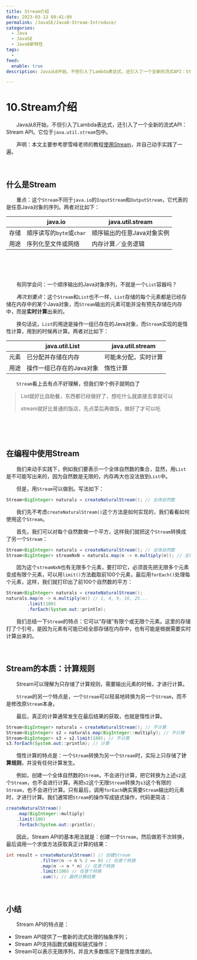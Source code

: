 ```yaml
---
title: Stream介绍
date: 2023-03-13 09:41:09
permalink: /JavaSE/Java8-Stream-Introduce/
categories:
  - Java
  - JavaSE
  - Java8新特性
tags:
  - 
feed:
  enable: true
description: Java从8开始，不但引入了Lambda表达式，还引入了一个全新的流式API：Stream API。

---
```


# 10.Stream介绍

　　Java从8开始，不但引入了Lambda表达式，还引入了一个全新的流式API：Stream API。它位于`java.util.stream`包中。

<!-- more -->

　　声明：本文主要参考廖雪峰老师的教程[使用Stream](https://www.liaoxuefeng.com/wiki/1252599548343744/1322402873081889)，并自己动手实践了一遍。

　　‍

## 什么是Stream

　　重点：这个`Stream`不同于`java.io`的`InputStream`和`OutputStream`，它代表的是任意Java对象的序列。两者对比如下：

||java.io|java.util.stream|
| ------| --------------------| ----------------------------|
|存储|顺序读写的`byte`或`char`|顺序输出的任意Java对象实例|
|用途|序列化至文件或网络|内存计算／业务逻辑|

　　‍

　　‍

　　有同学会问：一个顺序输出的Java对象序列，不就是一个`List`容器吗？

　　*再次划重点*：这个`Stream`和`List`也不一样，`List`存储的每个元素都是已经存储在内存中的某个Java对象，而`Stream`输出的元素可能并没有预先存储在内存中，而是**实时计算**出来的。

　　换句话说，`List`的用途是操作一组已存在的Java对象，而`Stream`实现的是惰性计算，用到的时候再计算。两者对比如下：

||java.util.List|java.util.stream|
| ------| --------------------------| ----------------------|
|元素|已分配并存储在内存|可能未分配，实时计算|
|用途|操作一组已存在的Java对象|惰性计算|

　　`Stream`看上去有点不好理解，但我们举个例子就明白了

> List就好比自助餐，东西都已经做好了，想吃什么就直接去拿就可以
>
> stream就好比普通的饭店，先点菜后再做饭，做好了才可以吃

　　‍

　　‍

## 在编程中使用Stream

　　我们来动手实践下，例如我们要表示一个全体自然数的集合，显然，用`List`是不可能写出来的，因为自然数是无限的，内存再大也没法放到`List`中。

　　但是，用`Stream`可以做到。写法如下：

```java
Stream<BigInteger> naturals = createNaturalStream(); // 全体自然数
```

　　我们先不考虑`createNaturalStream()`这个方法是如何实现的，我们看看如何使用这个`Stream`。

　　首先，我们可以对每个自然数做一个平方，这样我们就把这个`Stream`转换成了另一个`Stream`：

```java
Stream<BigInteger> naturals = createNaturalStream(); // 全体自然数
Stream<BigInteger> streamNxN = naturals.map(n -> n.multiply(n)); // 全体自然数的平方
```

　　因为这个`streamNxN`也有无限多个元素，要打印它，必须首先把无限多个元素变成有限个元素，可以用`limit()`方法截取前100个元素，最后用`forEach()`处理每个元素，这样，我们就打印出了前100个自然数的平方：

```java
Stream<BigInteger> naturals = createNaturalStream();
naturals.map(n -> n.multiply(n)) // 1, 4, 9, 16, 25...
        .limit(100)
        .forEach(System.out::println);
```

　　我们总结一下`Stream`的特点：它可以“存储”有限个或无限个元素。这里的存储打了个引号，是因为元素有可能已经全部存储在内存中，也有可能是根据需要实时计算出来的。

　　‍

## Stream的本质：计算规则

　　Stream可以理解为只存储了计算规则，需要输出元素的时候，才进行计算。

　　`Stream`的另一个特点是，一个`Stream`可以轻易地转换为另一个`Stream`，而不是修改原`Stream`本身。

　　最后，真正的计算通常发生在最后结果的获取，也就是惰性计算。

```java
Stream<BigInteger> naturals = createNaturalStream(); // 不计算
Stream<BigInteger> s2 = naturals.map(BigInteger::multiply); // 不计算
Stream<BigInteger> s3 = s2.limit(100); // 不计算
s3.forEach(System.out::println); // 计算
```

　　惰性计算的特点是：一个`Stream`转换为另一个`Stream`时，实际上只存储了**计算规则**，并没有任何计算发生。

　　例如，创建一个全体自然数的`Stream`，不会进行计算，把它转换为上述`s2`这个`Stream`，也不会进行计算。再把`s2`这个无限`Stream`转换为`s3`这个有限的`Stream`，也不会进行计算。只有最后，调用`forEach`确实需要`Stream`输出的元素时，才进行计算。我们通常把`Stream`的操作写成链式操作，代码更简洁：

```java
createNaturalStream()
    .map(BigInteger::multiply)
    .limit(100)
    .forEach(System.out::println);
```

　　因此，Stream API的基本用法就是：创建一个`Stream`，然后做若干次转换，最后调用一个求值方法获取真正计算的结果：

```java
int result = createNaturalStream() // 创建Stream
             .filter(n -> n % 2 == 0) // 任意个转换
             .map(n -> n * n) // 任意个转换
             .limit(100) // 任意个转换
             .sum(); // 最终计算结果
```

　　‍

## 小结

　　Stream API的特点是：

* Stream API提供了一套新的流式处理的抽象序列；
* Stream API支持函数式编程和链式操作；
* Stream可以表示无限序列，并且大多数情况下是惰性求值的。
